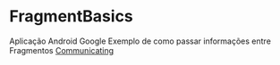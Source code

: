 # FragmentBasics

Aplicação Android Google
Exemplo de como passar informações entre Fragmentos
[Communicating](https://developer.android.com/training/basics/fragments/communicating)
